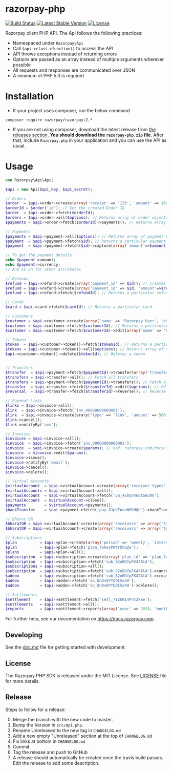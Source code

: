 # razorpay-php

[![Build Status](https://travis-ci.org/razorpay/razorpay-php.svg?branch=master)](https://travis-ci.org/razorpay/razorpay-php) [![Latest Stable Version](https://poser.pugx.org/razorpay/razorpay/v/stable.svg)](https://packagist.org/packages/razorpay/razorpay) [![License](https://poser.pugx.org/razorpay/razorpay/license.svg)](https://packagist.org/packages/razorpay/razorpay)

Razorpay client PHP API. The Api follows the following practices:

-   Namespaced under `Razorpay\Api`
-   Call `$api->class->function()` to access the API
-   API throws exceptions instead of returning errors
-   Options are passed as an array instead of multiple arguments wherever possible
-   All requests and responses are communicated over JSON
-   A minimum of PHP 5.3 is required

# Installation

-   If your project uses composer, run the below command

```
composer require razorpay/razorpay:2.*
```

-   If you are not using composer, download the latest release from [the releases section](https://github.com/razorpay/razorpay-php/releases).
    **You should download the `razorpay-php.zip` file**.
    After that, include `Razorpay.php` in your application and you can use the API as usual.

# Usage

```php
use Razorpay\Api\Api;

$api = new Api($api_key, $api_secret);

// Orders
$order  = $api->order->create(array('receipt' => '123', 'amount' => 100, 'currency' => 'INR')); // Creates order
$orderId = $order['id']; // Get the created Order ID
$order  = $api->order->fetch($orderId);
$orders = $api->order->all($options); // Returns array of order objects
$payments = $api->order->fetch($orderId)->payments(); // Returns array of payment objects against an order

// Payments
$payments = $api->payment->all($options); // Returns array of payment objects
$payment  = $api->payment->fetch($id); // Returns a particular payment
$payment  = $api->payment->fetch($id)->capture(array('amount'=>$amount)); // Captures a payment

// To get the payment details
echo $payment->amount;
echo $payment->currency;
// And so on for other attributes

// Refunds
$refund = $api->refund->create(array('payment_id' => $id)); // Creates refund for a payment
$refund = $api->refund->create(array('payment_id' => $id, 'amount'=>$refundAmount)); // Creates partial refund for a payment
$refund = $api->refund->fetch($refundId); // Returns a particular refund

// Cards
$card = $api->card->fetch($cardId); // Returns a particular card

// Customers
$customer = $api->customer->create(array('name' => 'Razorpay User', 'email' => 'customer@razorpay.com')); // Creates customer
$customer = $api->customer->fetch($customerId); // Returns a particular customer
$customer = $api->customer->fetch($customerId)->edit(array('name' => 'Razorpay User', 'email' => 'customer@razorpay.com')); // Edits customer

// Tokens
$token  = $api->customer->token()->fetch($tokenId); // Returns a particular token
$tokens = $api->customer->token()->all($options); // Returns array of token objects
$api->customer->token()->delete($tokenId); // Deletes a token


// Transfers
$transfer  = $api->payment->fetch($paymentId)->transfer(array('transfers' => [ ['account' => $accountId, 'amount' => 100, 'currency' => 'INR']])); // Create transfer
$transfers = $api->transfer->all(); // Fetch all transfers
$transfers = $api->payment->fetch($paymentId)->transfers(); // Fetch all transfers created on a payment
$transfer  = $api->transfer->fetch($transferId)->edit($options); // Edit a transfer
$reversal  = $api->transfer->fetch($transferId)->reverse(); // Reverse a transfer

// Payment Links
$links = $api->invoice->all();
$link  = $api->invoice->fetch('inv_00000000000001');
$link  = $api->invoice->create(arary('type' => 'link', 'amount' => 500, 'description' => 'For XYZ purpose', 'customer' => array('email' => 'test@test.test')));
$link->cancel();
$link->notifyBy('sms');

// Invoices
$invoices = $api->invoice->all();
$invoice  = $api->invoice->fetch('inv_00000000000001');
$invoice  = $api->invoice->create($params); // Ref: razorpay.com/docs/invoices for request params example
$invoice  = $invoice->edit($params);
$invoice->issue();
$invoice->notifyBy('email');
$invoice->cancel();
$invoice->delete();

// Virtual Accounts
$virtualAccount  = $api->virtualAccount->create(array('receiver_types' => array('bank_account'), 'description' => 'First Virtual Account', 'notes' => array('receiver_key' => 'receiver_value')));
$virtualAccounts = $api->virtualAccount->all();
$virtualAccount  = $api->virtualAccount->fetch('va_4xbQrmEoA5WJ0G');
$virtualAccount  = $virtualAccount->close();
$payments        = $virtualAccount->payments();
$bankTransfer    = $api->payment->fetch('pay_8JpVEWsoNPKdQh')->bankTransfer();

// Bharat QR
$bharatQR = $api->virtualAccount->create(array('receivers' => array('types' => array('qr_code')), 'description' => 'First QR code', 'amount_expected' => 100, 'notes' => array('receiver_key' => 'receiver_value'))); // Create Static QR
$bharatQR = $api->virtualAccount->create(array('receivers' => array('types' => array('qr_code')), 'description' => 'First QR code', 'notes' => array('receiver_key' => 'receiver_value'))); // Create Dynamic QR

// Subscriptions
$plan          = $api->plan->create(array('period' => 'weekly', 'interval' => 1, 'item' => array('name' => 'Test Weekly 1 plan', 'description' => 'Description for the weekly 1 plan', 'amount' => 600, 'currency' => 'INR')));
$plan          = $api->plan->fetch('plan_7wAosPWtrkhqZw');
$plans         = $api->plan->all();
$subscription  = $api->subscription->create(array('plan_id' => 'plan_7wAosPWtrkhqZw', 'customer_notify' => 1, 'total_count' => 6, 'start_at' => 1495995837, 'addons' => array(array('item' => array('name' => 'Delivery charges', 'amount' => 30000, 'currency' => 'INR')))));
$subscription  = $api->subscription->fetch('sub_82uBGfpFK47AlA');
$subscriptions = $api->subscription->all();
$subscription  = $api->subscription->fetch('sub_82uBGfpFK47AlA')->cancel($options); //$options = ['cancel_at_cycle_end' => 1];
$addon         = $api->subscription->fetch('sub_82uBGfpFK47AlA')->createAddon(array('item' => array('name' => 'Extra Chair', 'amount' => 30000, 'currency' => 'INR'), 'quantity' => 2));
$addon         = $api->addon->fetch('ao_8nDvQYYGQI5o4H');
$addon         = $api->addon->fetch('ao_8nDvQYYGQI5o4H')->delete();

// Settlements
$settlement    = $api->settlement->fetch('setl_7IZKKI4Pnt2kEe');
$settlements   = $api->settlement->all();
$reports       = $api->settlement->reports(array('year' => 2018, 'month' => 2));
```

For further help, see our documentation on <https://docs.razorpay.com>.

[composer-install]: https://getcomposer.org/doc/00-intro.md#installation-linux-unix-osx

## Developing

See the [doc.md](doc.md) file for getting started with development.

## License

The Razorpay PHP SDK is released under the MIT License. See [LICENSE](LICENSE) file for more details.

## Release

Steps to follow for a release:

0.  Merge the branch with the new code to master.
1.  Bump the Version in `src/Api.php`.
1.  Rename Unreleased to the new tag in `CHANGELOG.md`
1.  Add a new empty "Unreleased" section at the top of `CHANGELOG.md`
1.  Fix links at bottom in `CHANGELOG.md`
1.  Commit
1.  Tag the release and push to GitHub
1.  A release should automatically be created once the travis build passes. Edit the release to add some description.
